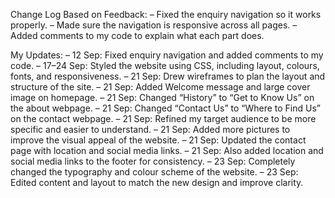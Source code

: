 Change Log
Based on Feedback: 
– Fixed the enquiry navigation so it works properly. 
– Made sure the navigation is responsive across all pages. 
– Added comments to my code to explain what each part does.

My Updates:
– 12 Sep: Fixed enquiry navigation and added comments to my code. 
– 17–24 Sep: Styled the website using CSS, including layout, colours, fonts, and responsiveness. 
– 21 Sep: Drew wireframes to plan the layout and structure of the site.
– 21 Sep: Added Welcome message and large cover image on homepage.
– 21 Sep: Changed “History” to “Get to Know Us” on the about webpage. 
– 21 Sep: Changed “Contact Us” to “Where to Find Us” on the contact webpage.
– 21 Sep: Refined my target audience to be more specific and easier to understand. 
– 21 Sep: Added more pictures to improve the visual appeal of the website. 
– 21 Sep: Updated the contact page with location and social media links. 
– 21 Sep: Also added location and social media links to the footer for consistency. 
– 23 Sep: Completely changed the typography and colour scheme of the website. 
– 23 Sep: Edited content and layout to match the new design and improve clarity.
